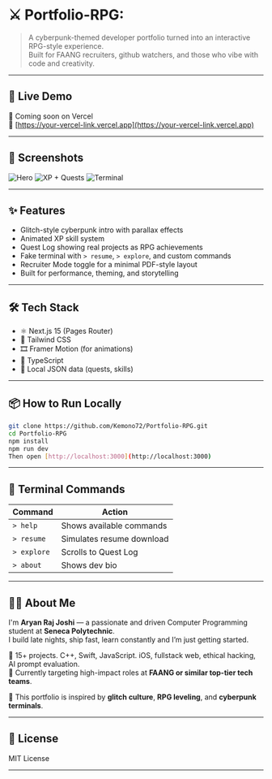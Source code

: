 # ⚔️ Portfolio-RPG: 

> A cyberpunk-themed developer portfolio turned into an interactive RPG-style experience.  
> Built for FAANG recruiters, github watchers, and those who vibe with code and creativity.

---

## 🧪 Live Demo

🚀 Coming soon on Vercel  
🔗 [https://your-vercel-link.vercel.app](https://your-vercel-link.vercel.app)

---

## 📸 Screenshots

![Hero](./screenshots/hero.png)
![XP + Quests](./screenshots/quests.png)
![Terminal](./screenshots/terminal.png)

---

## ✨ Features

- Glitch-style cyberpunk intro with parallax effects
- Animated XP skill system
- Quest Log showing real projects as RPG achievements
- Fake terminal with `> resume`, `> explore`, and custom commands
- Recruiter Mode toggle for a minimal PDF-style layout
- Built for performance, theming, and storytelling

---

## 🛠 Tech Stack

- ⚛️ Next.js 15 (Pages Router)
- 🎨 Tailwind CSS
- 🎞 Framer Motion (for animations)
- 🧠 TypeScript
- 💾 Local JSON data (quests, skills)

---

## 📦 How to Run Locally

```bash
git clone https://github.com/Kemono72/Portfolio-RPG.git
cd Portfolio-RPG
npm install
npm run dev
Then open [http://localhost:3000](http://localhost:3000)
```
---

## 🧙 Terminal Commands

| Command     | Action                        |
|-------------|------------------------------ |
| `> help`    | Shows available commands      |
| `> resume`  | Simulates resume download     |
| `> explore` | Scrolls to Quest Log          |
| `> about`   | Shows dev bio      |

---

## 👨‍💻 About Me

I'm **Aryan Raj Joshi** — a passionate and driven Computer Programming student at **Seneca Polytechnic**.  
I build late nights, ship fast, learn constantly and I’m just getting started.

💼 15+ projects. C++, Swift, JavaScript. iOS, fullstack web, ethical hacking, AI prompt evaluation.  
🎯 Currently targeting high-impact roles at **FAANG or similar top-tier tech teams**.

🧠 This portfolio is inspired by **glitch culture**, **RPG leveling**, and **cyberpunk terminals**.

---

## 📜 License

MIT License

---
